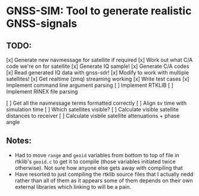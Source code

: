 # GNSS-SIM: Tool to generate realistic GNSS-signals
## TODO:
[x] Generate new navmessage for satellite if required
[x] Work out what C/A code we're on for satellite
[x] Generate IQ sample!
[x] Generate C/A codes
[x] Read generated IQ data with gnss-sdr!
[x] Modify to work with multiple satellites!
[x] Get realtime (zmq) streaming working
[x] Write test cases
[x] Implement command line argument parsing
[ ] Implement RTKLIB
[ ] Implement RINEX file parsing

[ ] Get all the navmessage terms formatted correctly
[ ] Align sv time with simulation time
[ ] Which satellites visible?
[ ] Calculate visible satellite distances to receiver
[ ] Calculate visbile satellite attenuations + phase angle

## Notes:
* Had to move ```range``` and ```geoid``` variables from bottom to top of file in rtklib's ```geoid.c``` to get it to compile (those variables initiated twice otherwise). Not sure how anyone else gets away with compiling that
* Have resorted to just compiling the rtklib source files that I actually nedd rather than all of them as it appears some of them depends on their own external libraries which linking to will be a pain.